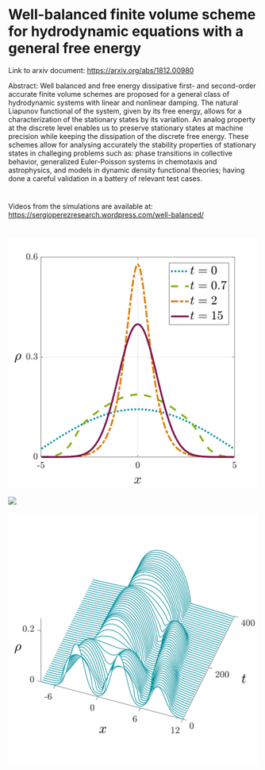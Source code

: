 # Well-balanced finite volume scheme for hydrodynamic equations with a general free energy

Link to arxiv document: https://arxiv.org/abs/1812.00980


Abstract: Well balanced and free energy dissipative first- and second-order accurate finite volume schemes are proposed for a general class of hydrodynamic systems with linear and nonlinear damping. The natural Liapunov functional of the system, given by its free energy, allows for a characterization of the stationary states by its variation. An analog property at the discrete level enables us to preserve stationary states at machine precision while keeping the dissipation of the discrete free energy. These schemes allow for analysing accurately the stability properties of stationary states in challeging problems such as: phase transitions in collective behavior, generalized Euler-Poisson systems in chemotaxis and astrophysics, and models in dynamic density functional theories; having done a careful validation in a battery of relevant test cases.

#
Videos from the simulations are available at: https://sergioperezresearch.wordpress.com/well-balanced/
#
![density_1|100x100](/figures/density-1.png)<!-- .element height="10%" width="10%" -->


<img src="https://github.com/sergiopperez/Well_Balanced_Finite_Volume/tree/master/figures/density-1.png" width="200">


![density_1](/figures/density3D-73.png)

